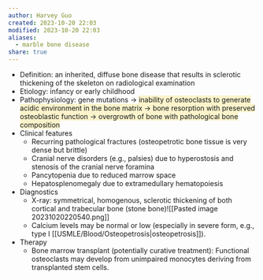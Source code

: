 ```yaml
---
author: Harvey Guo
created: 2023-10-20 22:03
modified: 2023-10-20 22:03
aliases:
  - marble bone disease
share: true
---
```

- Definition: an inherited, diffuse bone disease that results in sclerotic thickening of the skeleton on radiological examination
- Etiology: infancy or early childhood
- Pathophysiology: gene mutations → <span style="background:rgba(240, 200, 0, 0.2)">inability of osteoclasts to generate acidic environment in the bone matrix → bone resorption with preserved osteoblastic function → overgrowth of bone with pathological bone composition </span>
- Clinical features
	- Recurring pathological fractures (osteopetrotic bone tissue is very dense but brittle)
	- Cranial nerve disorders (e.g., palsies) due to hyperostosis and stenosis of the cranial nerve foramina
	- Pancytopenia due to reduced marrow space
	- Hepatosplenomegaly due to extramedullary hematopoiesis
- Diagnostics
	- X-ray: symmetrical, homogenous, sclerotic thickening of both cortical and trabecular bone (stone bone)![[Pasted image 20231020220540.png]]
	- Calcium levels may be normal or low (especially in severe form, e.g., type I [[USMLE/Blood/Osteopetrosis|osteopetrosis]]).  
- Therapy
	- Bone marrow transplant (potentially curative treatment): Functional osteoclasts may develop from unimpaired monocytes deriving from transplanted stem cells.
